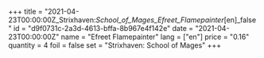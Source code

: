 +++
title = "2021-04-23T00:00:00Z_Strixhaven:_School_of_Mages_Efreet_Flamepainter_[en]_false"
id = "d9f0731c-2a3d-4613-bffa-8b967e4f142e"
date = "2021-04-23T00:00:00Z"
name = "Efreet Flamepainter"
lang = ["en"]
price = "0.16"
quantity = 4
foil = false
set = "Strixhaven: School of Mages"
+++

